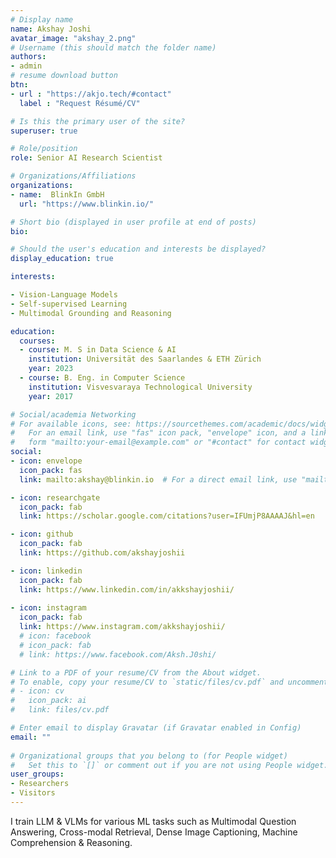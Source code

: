 ```yaml
---
# Display name
name: Akshay Joshi
avatar_image: "akshay_2.png"
# Username (this should match the folder name)
authors:
- admin
# resume download button
btn:
- url : "https://akjo.tech/#contact"
  label : "Request Résumé/CV"

# Is this the primary user of the site?
superuser: true

# Role/position
role: Senior AI Research Scientist

# Organizations/Affiliations
organizations:
- name:  BlinkIn GmbH
  url: "https://www.blinkin.io/"

# Short bio (displayed in user profile at end of posts)
bio:

# Should the user's education and interests be displayed?
display_education: true

interests:

- Vision-Language Models
- Self-supervised Learning
- Multimodal Grounding and Reasoning

education:
  courses:
  - course: M. S in Data Science & AI
    institution: Universität des Saarlandes & ETH Zürich
    year: 2023
  - course: B. Eng. in Computer Science
    institution: Visvesvaraya Technological University
    year: 2017

# Social/academia Networking
# For available icons, see: https://sourcethemes.com/academic/docs/widgets/#icons
#   For an email link, use "fas" icon pack, "envelope" icon, and a link in the
#   form "mailto:your-email@example.com" or "#contact" for contact widget.
social:
- icon: envelope
  icon_pack: fas
  link: mailto:akshay@blinkin.io  # For a direct email link, use "mailto:test@example.org".

- icon: researchgate
  icon_pack: fab
  link: https://scholar.google.com/citations?user=IFUmjP8AAAAJ&hl=en

- icon: github
  icon_pack: fab
  link: https://github.com/akshayjoshii

- icon: linkedin
  icon_pack: fab
  link: https://www.linkedin.com/in/akkshayjoshii/
  
- icon: instagram
  icon_pack: fab
  link: https://www.instagram.com/akkshayjoshii/
  # icon: facebook
  # icon_pack: fab
  # link: https://www.facebook.com/Aksh.J0shi/

# Link to a PDF of your resume/CV from the About widget.
# To enable, copy your resume/CV to `static/files/cv.pdf` and uncomment the lines below.  
# - icon: cv
#   icon_pack: ai
#   link: files/cv.pdf

# Enter email to display Gravatar (if Gravatar enabled in Config)
email: ""
  
# Organizational groups that you belong to (for People widget)
#   Set this to `[]` or comment out if you are not using People widget.  
user_groups:
- Researchers
- Visitors
---
```

I train LLM & VLMs for various ML tasks such as Multimodal Question Answering, Cross-modal Retrieval, Dense Image Captioning, Machine Comprehension & Reasoning.


